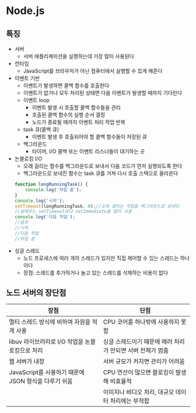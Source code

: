 # Node.js
## 특징
* 서버
    * 서버 애플리케이션을 실행하는데 가장 많이 사용된다
* 런타임
    * JavaScript를 브라우저가 아닌 컴퓨터에서 실행할 수 있게 해준다
* 이벤트 기반
    * 이벤트가 발생하면 콜백 함수를 호출한다
    * 이벤트가 없거나 모두 처리된 상태면 다음 이벤트가 발생할 때까지 기다린다
    * 이벤트 loop
        * 이벤트 발생 시 호출할 콜백 함수들을 관리
        * 호출된 콜백 함수의 실행 순서 결정
        * 노드가 종료될 때까지 이벤트 처리 작업 반복
    * task 큐(콜백 큐)
        * 이벤트 발생 후 호출되어야 할 콜백 함수들이 저장된 큐
    * 백그라운드
        * 타이머, I/O 콜백 또는 이벤트 리스너들이 대기하는 곳
* 논블로킹 I/O
    * 오래 걸리는 함수를 백그라운드로 보내서 다음 코드가 먼저 실행되도록 한다
    * 백그라운드로 보내진 함수는 task 큐를 거쳐 다시 호출 스택으로 올라온다
    ```javascript
    function longRunningTask() {
        console.log('작업 끝');
    }
    console.log('시작');
    setTimeout(longRunningTask, 0);//오래 걸리는 작업을 백그라운드로 보낸다
    //실제로는 setTimeout보다 setImmediate을 많이 사용
    console.log('다음 작업');
    //결과
    //시작
    //다음 작업
    //작업 끝
    ```
* 싱글 스레드
    * 노드 프로세스에 여러 개의 스레드가 있지만 직접 제어할 수 있는 스레드는 하나이다
    * 장점: 스레드를 추가하거나 놀고 있는 스레드를 삭제하는 비용이 없다

## 노드 서버의 장단점
|장점|단점|
|---|---|
|멀티 스레드 방식에 비하여 자원을 적게 사용|CPU 코어를 하나밖에 사용하지 못함|
|libuv 라이브러리로 I/O 작업을 논블로킹으로 처리|싱글 스레드이기 때문에 에러 처리가 안되면 서버 전체가 멈춤|
|웹 서버가 내장|서버 규모가 커지면 관리가 어려움|
|JavaScript를 사용하기 때문에 JSON 형식을 다루기 쉬움|CPU 연산이 많으면 블로킹이 발생해 비효율적|
||이미지나 비디오 처리, 대규모 데이터 처리에는 부적합|
